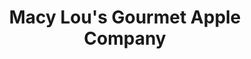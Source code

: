 ---
title: "Macy Lou's Gourmet Apple Company"
url: /thomas/macy-lous-gourmet-apple-company/
shop: Bäckerei
---